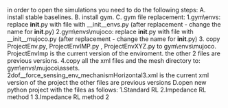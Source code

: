 in order to open the simulations you need to do the following steps:
	A. install stable baselines.
	B. install gym.
	C. gym file replacement:
		1.gym\envs: replace __init__.py with file with __init__envs.py (after replacement - change the name for __init__.py)
		2.gym\envs\mujoco: replace __init__.py with file with __init__mujoco.py (after replacement - change the name for __init__.py)
		3. copy ProjectEnv.py, ProjectEnvIMP.py , ProjectEnvXYZ.py to gym\envs\mujoco. ProjectEnvImp is the current version of the enviroment.
		the other 2 files are previous versions.
		4.copy all the xml files and the mesh directory to: gym\envs\mujoco\assets.
		2dof__force_sensing_env_mechanismHorizontal3.xml is the current xml version of the project the other files are previous versions
	D.open new python project with the files as follows:
		1.Standard RL
		2.Impedance RL method 1
		3.Impedance RL method 2
